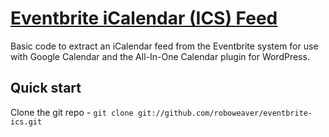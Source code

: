 # [Eventbrite iCalendar (ICS) Feed](http://www.accuweaver.com/2013/02/25/eventbrite-calendar-feed/)

Basic code to extract an iCalendar feed from the Eventbrite system for use with Google Calendar
and the All-In-One Calendar plugin for WordPress.

## Quick start

Clone the git repo - `git clone git://github.com/roboweaver/eventbrite-ics.git` 


